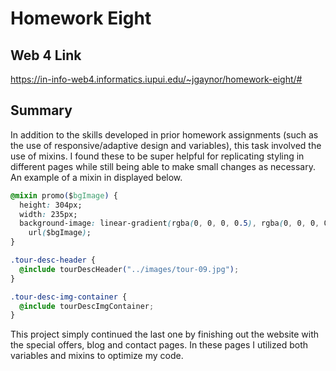 # Homework Eight

## Web 4 Link

https://in-info-web4.informatics.iupui.edu/~jgaynor/homework-eight/#

## Summary

In addition to the skills developed in prior homework assignments (such as the use of responsive/adaptive design and variables), this task involved the use of mixins. I found these to be super helpful for replicating styling in different pages while still being able to make small changes as necessary. An example of a mixin in displayed below.

```css
@mixin promo($bgImage) {
  height: 304px;
  width: 235px;
  background-image: linear-gradient(rgba(0, 0, 0, 0.5), rgba(0, 0, 0, 0.5)),
    url($bgImage);
}

.tour-desc-header {
  @include tourDescHeader("../images/tour-09.jpg");
}

.tour-desc-img-container {
  @include tourDescImgContainer;
}
```

This project simply continued the last one by finishing out the website with the special offers, blog and contact pages. In these pages I utilized both variables and mixins to optimize my code.
